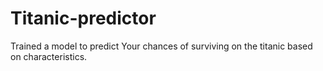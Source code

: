 # Titanic-predictor
Trained a model to predict Your chances of surviving on the titanic based on characteristics. 
